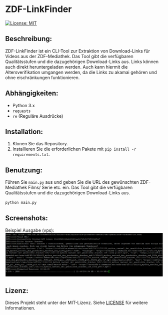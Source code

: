 # ZDF-LinkFinder
[![License: MIT](https://img.shields.io/badge/License-MIT-yellow.svg)](https://opensource.org/licenses/MIT)

## Beschreibung:

ZDF-LinkFinder ist ein CLI-Tool zur Extraktion von Download-Links für Videos aus der ZDF-Mediathek. Das Tool gibt die verfügbaren Qualitätsstufen und die dazugehörigen Download-Links aus. Links können auch direkt heruntergeladen werden. Auch kann hiermit die Altersverifikation umgangen werden, da die Links zu akamai gehören und ohne eischränkungen funktionieren.

## Abhängigkeiten:
- Python 3.x
- `requests`
- `re` (Reguläre Ausdrücke)


## Installation:
1. Klonen Sie das Repository.
2. Installieren Sie die erforderlichen Pakete mit `pip install -r requirements.txt`.

## Benutzung:
Führen Sie `main.py` aus und geben Sie die URL des gewünschten ZDF-Mediathek Films/ Serie etc. ein. Das Tool gibt die verfügbaren Qualitätsstufen und die dazugehörigen Download-Links aus.

```bash
python main.py
```

## Screenshots:

Beispiel Ausgabe (vps):
![Screenshot](assets/screenshot.png)

## Lizenz:
Dieses Projekt steht unter der MIT-Lizenz. Siehe [LICENSE](LICENSE) für weitere Informationen.